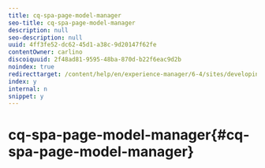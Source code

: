 ```yaml
---
title: cq-spa-page-model-manager
seo-title: cq-spa-page-model-manager
description: null
seo-description: null
uuid: 4ff3fe52-dc62-45d1-a38c-9d20147f62fe
contentOwner: carlino
discoiquuid: 2f48ad81-9595-48ba-870d-b22f6eac9d2b
noindex: true
redirecttarget: /content/help/en/experience-manager/6-4/sites/developing/using/reference-materials
index: y
internal: n
snippet: y
---
```


# cq-spa-page-model-manager{#cq-spa-page-model-manager}


